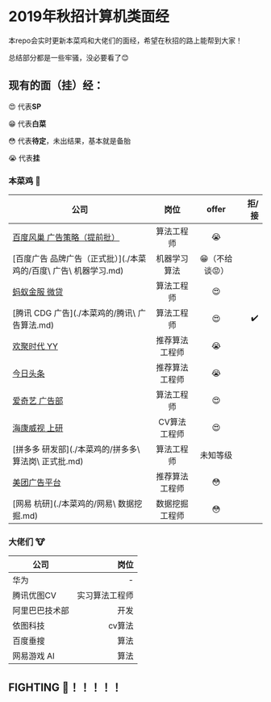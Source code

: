 # 2019年秋招计算机类面经

本repo会实时更新本菜鸡和大佬们的面经，希望在秋招的路上能帮到大家！

总结部分都是一些牢骚，没必要看了😊
## 现有的面（挂）经：
😍 代表**SP**

😁 代表**白菜**

😳 代表**待定**，未出结果，基本就是备胎

😭 代表**挂**
### 本菜鸡 💩
| 公司 | 岗位 | offer | 拒/接 |
| - | :-: | :-: |-: | 
| [百度风巢 广告策略（提前批）](./本菜鸡的/百度凤巢机器学习算法.MD) | 算法工程师 | 😭 | |
| [百度广告 品牌广告（正式批）](./本菜鸡的/百度\ 广告\ 机器学习.md)| 机器学习算法 | 😁（不给谈😡） | |
| [蚂蚁金服 微贷](./本菜鸡的/蚂蚁金服机器学习算法.md) | 算法工程师 | 😍 | |
| [腾讯 CDG 广告](./本菜鸡的/腾讯\ 广告算法.md) | 算法工程师 | 😍 |✔️|
| [欢聚时代 YY](./本菜鸡的/欢聚时代YY推荐算法.md)| 推荐算法工程师 | 😭 | |
| [今日头条](./本菜鸡的/今日头条算法.md) | 推荐算法工程师 | 😭 | |
| [爱奇艺 广告部](./本菜鸡的/爱奇艺广告算法.md) | 算法工程师| 😍 | |
| [海康威视 上研](./本菜鸡的/海康威视CV算法.md) | CV算法工程师 | 😍 | |
| [拼多多 研发部](./本菜鸡的/拼多多\ 算法岗\ 正式批.md) | 算法工程师 | 未知等级 | |
| [美团广告平台](./本菜鸡的/美团广告平台算法.md) | 推荐算法工程师 | 😳 | |
| [网易 杭研](./本菜鸡的/网易\ 数据挖掘.md) | 数据挖掘工程师 | 😳 | |

### 大佬们 🐮
| 公司 | 岗位 |  
| - | -: | 
| 华为 | -| 
| 腾讯优图CV | 实习算法工程师 |  
| 阿里巴巴技术部 | 开发 | 
| 依图科技 | cv算法 | 
| 百度垂搜 | 算法 | 
| 网易游戏 AI| 算法 | 

## FIGHTING 💪！！！！！




